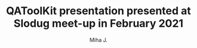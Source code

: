 ---
layout: post
title: QAToolKit presentation presented at Slodug meet-up in February 2021
excerpt_separator: <!--more-->
author: Miha J.
tags: slodug, qatoolkit, C#, qa, testing
---